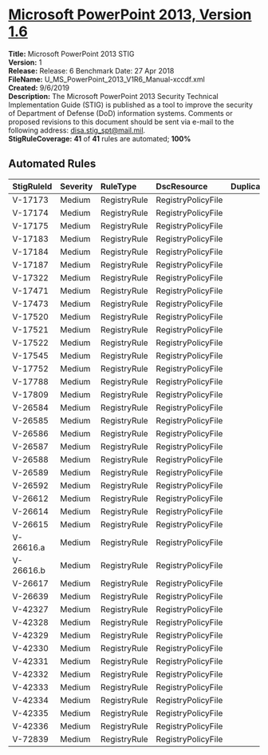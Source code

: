 # [Microsoft PowerPoint 2013, Version 1.6](https://github.com/Microsoft/PowerStig/wiki/Office-PowerPoint2013-1.6)

**Title:** Microsoft PowerPoint 2013 STIG  
**Version:** 1  
**Release:** Release: 6 Benchmark Date: 27 Apr 2018  
**FileName:** U_MS_PowerPoint_2013_V1R6_Manual-xccdf.xml  
**Created:** 9/6/2019  
**Description:** The Microsoft PowerPoint 2013 Security Technical Implementation Guide (STIG) is published as a tool to improve the security of Department of Defense (DoD) information systems.  Comments or proposed revisions to this document should be sent via e-mail to the following address: disa.stig_spt@mail.mil.  
**StigRuleCoverage:** **41** of **41** rules are automated; **100%**  

## Automated Rules

| StigRuleId | Severity | RuleType | DscResource | DuplicateOf |
| :---- | :---- | :---- | :---- | :---- |
| V-17173 | Medium | RegistryRule | RegistryPolicyFile |  |
| V-17174 | Medium | RegistryRule | RegistryPolicyFile |  |
| V-17175 | Medium | RegistryRule | RegistryPolicyFile |  |
| V-17183 | Medium | RegistryRule | RegistryPolicyFile |  |
| V-17184 | Medium | RegistryRule | RegistryPolicyFile |  |
| V-17187 | Medium | RegistryRule | RegistryPolicyFile |  |
| V-17322 | Medium | RegistryRule | RegistryPolicyFile |  |
| V-17471 | Medium | RegistryRule | RegistryPolicyFile |  |
| V-17473 | Medium | RegistryRule | RegistryPolicyFile |  |
| V-17520 | Medium | RegistryRule | RegistryPolicyFile |  |
| V-17521 | Medium | RegistryRule | RegistryPolicyFile |  |
| V-17522 | Medium | RegistryRule | RegistryPolicyFile |  |
| V-17545 | Medium | RegistryRule | RegistryPolicyFile |  |
| V-17752 | Medium | RegistryRule | RegistryPolicyFile |  |
| V-17788 | Medium | RegistryRule | RegistryPolicyFile |  |
| V-17809 | Medium | RegistryRule | RegistryPolicyFile |  |
| V-26584 | Medium | RegistryRule | RegistryPolicyFile |  |
| V-26585 | Medium | RegistryRule | RegistryPolicyFile |  |
| V-26586 | Medium | RegistryRule | RegistryPolicyFile |  |
| V-26587 | Medium | RegistryRule | RegistryPolicyFile |  |
| V-26588 | Medium | RegistryRule | RegistryPolicyFile |  |
| V-26589 | Medium | RegistryRule | RegistryPolicyFile |  |
| V-26592 | Medium | RegistryRule | RegistryPolicyFile |  |
| V-26612 | Medium | RegistryRule | RegistryPolicyFile |  |
| V-26614 | Medium | RegistryRule | RegistryPolicyFile |  |
| V-26615 | Medium | RegistryRule | RegistryPolicyFile |  |
| V-26616.a | Medium | RegistryRule | RegistryPolicyFile |  |
| V-26616.b | Medium | RegistryRule | RegistryPolicyFile |  |
| V-26617 | Medium | RegistryRule | RegistryPolicyFile |  |
| V-26639 | Medium | RegistryRule | RegistryPolicyFile |  |
| V-42327 | Medium | RegistryRule | RegistryPolicyFile |  |
| V-42328 | Medium | RegistryRule | RegistryPolicyFile |  |
| V-42329 | Medium | RegistryRule | RegistryPolicyFile |  |
| V-42330 | Medium | RegistryRule | RegistryPolicyFile |  |
| V-42331 | Medium | RegistryRule | RegistryPolicyFile |  |
| V-42332 | Medium | RegistryRule | RegistryPolicyFile |  |
| V-42333 | Medium | RegistryRule | RegistryPolicyFile |  |
| V-42334 | Medium | RegistryRule | RegistryPolicyFile |  |
| V-42335 | Medium | RegistryRule | RegistryPolicyFile |  |
| V-42336 | Medium | RegistryRule | RegistryPolicyFile |  |
| V-72839 | Medium | RegistryRule | RegistryPolicyFile |  |

